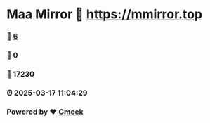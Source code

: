 # Maa Mirror :link: https://mmirror.top 
### :page_facing_up: [6](https://mmirror.top/tag.html) 
### :speech_balloon: 0 
### :hibiscus: 17230 
### :alarm_clock: 2025-03-17 11:04:29 
### Powered by :heart: [Gmeek](https://github.com/Meekdai/Gmeek)
